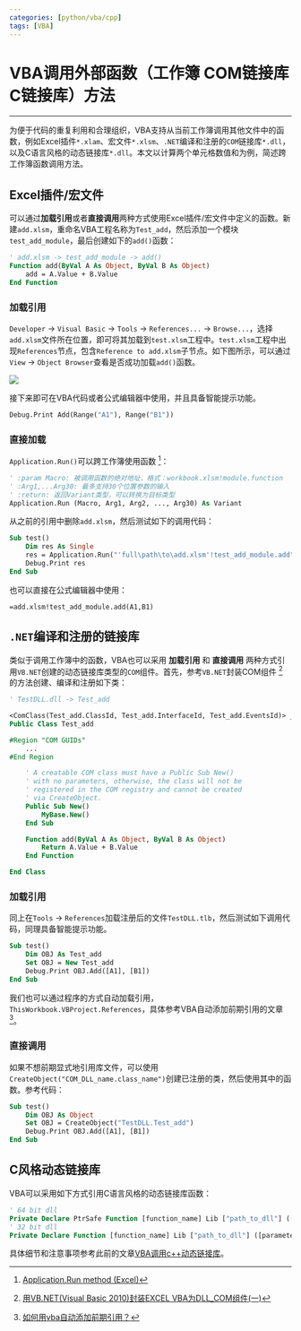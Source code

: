 ```yaml
---
categories: [python/vba/cpp]
tags: [VBA]
---
```


# VBA调用外部函数（工作簿 COM链接库 C链接库）方法


---

为便于代码的重复利用和合理组织，VBA支持从当前工作簿调用其他文件中的函数，例如Excel插件`*.xlam`、宏文件`*.xlsm`、`.NET`编译和注册的`COM`链接库`*.dll`，以及C语言风格的动态链接库`*.dll`。本文以计算两个单元格数值和为例，简述跨工作簿函数调用方法。

## Excel插件/宏文件

可以通过**加载引用**或者**直接调用**两种方式使用Excel插件/宏文件中定义的函数。新建`add.xlsm`，重命名VBA工程名称为`Test_add`，然后添加一个模块`test_add_module`，最后创建如下的`add()`函数：

```vb
' add.xlsm -> test_add_module -> add()
Function add(ByVal A As Object, ByVal B As Object)
    add = A.Value + B.Value
End Function
```

### 加载引用

`Developer` -> `Visual Basic` -> `Tools` -> `References...` -> `Browse...`，选择`add.xlsm`文件所在位置，即可将其加载到`test.xlsm`工程中。`test.xlsm`工程中出现`References`节点，包含`Reference to add.xlsm`子节点。如下图所示，可以通过`View` -> `Object Browser`查看是否成功加载`add()`函数。

![](images/2019-04-20-01.png)


接下来即可在VBA代码或者公式编辑器中使用，并且具备智能提示功能。

```vb
Debug.Print Add(Range("A1"), Range("B1"))
```

### 直接加载

`Application.Run()`可以跨工作簿使用函数 [^1]：

```vb
' :param Macro: 被调用函数的绝对地址，格式：workbook.xlsm!module.function
' :Arg1,...Arg30: 最多支持30个位置参数的输入
' :return: 返回Variant类型，可以转换为目标类型
Application.Run (Macro, Arg1, Arg2, ..., Arg30) As Variant
```

从之前的引用中删除`add.xlsm`，然后测试如下的调用代码：

```vb
Sub test()
    Dim res As Single
    res = Application.Run("'full\path\to\add.xlsm'!test_add_module.add", Range("A1"), Range("B1"))
    Debug.Print res
End Sub
```

也可以直接在公式编辑器中使用：

```
=add.xlsm!test_add_module.add(A1,B1)
```


## `.NET`编译和注册的链接库

类似于调用工作簿中的函数，VBA也可以采用 **加载引用** 和 **直接调用** 两种方式引用`VB.NET`创建的动态链接库类型的`COM`组件。首先，参考`VB.NET`封装COM组件 [^2] 的方法创建、编译和注册如下类：

```vb
' TestDLL.dll -> Test_add

<ComClass(Test_add.ClassId, Test_add.InterfaceId, Test_add.EventsId)> _
Public Class Test_add

#Region "COM GUIDs"
    ...
#End Region

    ' A creatable COM class must have a Public Sub New() 
    ' with no parameters, otherwise, the class will not be 
    ' registered in the COM registry and cannot be created 
    ' via CreateObject.
    Public Sub New()
        MyBase.New()
    End Sub

    Function add(ByVal A As Object, ByVal B As Object)
        Return A.Value + B.Value
    End Function

End Class
```

### 加载引用

同上在`Tools` -> `References`加载注册后的文件`TestDLL.tlb`，然后测试如下调用代码，同理具备智能提示功能。

```vb
Sub test()
    Dim OBJ As Test_add
    Set OBJ = New Test_add
    Debug.Print OBJ.Add([A1], [B1])
End Sub
```

我们也可以通过程序的方式自动加载引用，`ThisWorkbook.VBProject.References`，具体参考VBA自动添加前期引用的文章 [^3]。


### 直接调用

如果不想前期显式地引用库文件，可以使用`CreateObject("COM_DLL_name.class_name")`创建已注册的类，然后使用其中的函数。参考代码：

```vb
Sub test()
    Dim OBJ As Object
    Set OBJ = CreateObject("TestDLL.Test_add")
    Debug.Print OBJ.Add([A1], [B1])
End Sub
```

## C风格动态链接库

VBA可以采用如下方式引用C语言风格的动态链接库函数：

```vb
' 64 bit dll
Private Declare PtrSafe Function [function_name] Lib ["path_to_dll"] ([parameters_list]) As [type]
' 32 bit dll
Private Declare Function [function_name] Lib ["path_to_dll"] ([parameters_list]) As [type]
```

具体细节和注意事项参考此前的文章[VBA调用c++动态链接库](2017-11-30-VBA调用C++动态链接库.md)。


[^1]: [Application.Run method (Excel)](https://docs.microsoft.com/zh-cn/office/vba/api/Excel.Application.Run)
[^2]: [用VB.NET(Visual Basic 2010)封装EXCEL VBA为DLL_COM组件(一)](https://www.cnblogs.com/zyjq/p/6658361.html)
[^3]: [如何用vba自动添加前期引用？](http://www.exceloffice.net/archives/2065)
